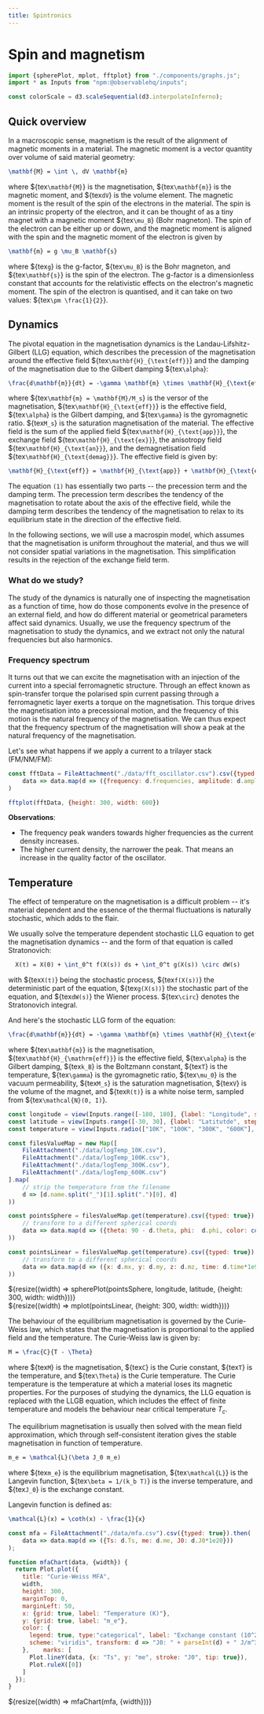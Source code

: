 ```yaml
---
title: Spintronics
---
```


# Spin and magnetism
```js
import {spherePlot, mplot, fftplot} from "./components/graphs.js";
import * as Inputs from "npm:@observablehq/inputs";

const colorScale = d3.scaleSequential(d3.interpolateInferno);

```
## Quick overview 

In a macroscopic sense, magnetism is the result of the alignment of magnetic moments in a material. The magnetic moment is a vector quantity over volume of said material geometry:
  
```tex
\mathbf{M} = \int \, dV \mathbf{m} 
```

where ${tex`\mathbf{M}`} is the magnetisation, ${tex`\mathbf{m}`} is the magnetic moment, and ${tex`dV`} is the volume element. The magnetic moment is the result of the spin of the electrons in the material. The spin is an intrinsic property of the electron, and it can be thought of as a tiny magnet with a magnetic moment ${tex`\mu_B`} (Bohr magneton). The spin of the electron can be either up or down, and the magnetic moment is aligned with the spin and the magnetic moment of the electron is given by

```tex
\mathbf{m} = g \mu_B \mathbf{s}
```

where ${tex`g`} is the g-factor, ${tex`\mu_B`} is the Bohr magneton, and ${tex`\mathbf{s}`} is the spin of the electron. The g-factor is a dimensionless constant that accounts for the relativistic effects on the electron's magnetic moment. The spin of the electron is quantised, and it can take on two values: ${tex`\pm \frac{1}{2}`}. 

## Dynamics 

The pivotal equation in the magnetisation dynamics is the Landau-Lifshitz-Gilbert (LLG) equation, which describes the precession of the magnetisation around the effective field ${tex`\mathbf{H}_{\text{eff}}`} and the damping of the magnetisation due to the Gilbert damping ${tex`\alpha`}:

```tex
\frac{d\mathbf{m}}{dt} = -\gamma \mathbf{m} \times \mathbf{H}_{\text{eff}} + \alpha \mathbf{m} \times \frac{d\mathbf{m}}{dt} \quad (1)
```

where ${tex`\mathbf{m} = \mathbf{M}/M_s`} is the versor of the magnetisation, ${tex`\mathbf{H}_{\text{eff}}`} is the effective field, ${tex`\alpha`} is the Gilbert damping, and ${tex`\gamma`} is the gyromagnetic ratio. ${tex`M_s`} is the saturation magnetisation of the material.
The effective field is the sum of the applied field ${tex`\mathbf{H}_{\text{app}}`}, the exchange field ${tex`\mathbf{H}_{\text{ex}}`}, the anisotropy field ${tex`\mathbf{H}_{\text{an}}`}, and the demagnetisation field ${tex`\mathbf{H}_{\text{demag}}`}. The effective field is given by:

```tex
\mathbf{H}_{\text{eff}} = \mathbf{H}_{\text{app}} + \mathbf{H}_{\text{ex}} + \mathbf{H}_{\text{an}} + \mathbf{H}_{\text{demag}}
```

The equation `(1)` has essentially two parts -- the precession term and the damping term. The precession term describes the tendency of the magnetisation to rotate about the axis of the effective field, while the damping term describes the tendency of the magnetisation to relax to its equilibrium state in the direction of the effective field. 

In the following sections, we will use a macrospin model, which assumes that the magnetisation is uniform throughout the material, and thus we will not consider spatial variations in the magnetisation. This simplification results in the rejection of the exchange field term. 

### What do we study? 

The study of the dynamics is naturally one of inspecting the magnetisation as a function of time, how do those components evolve in the presence of an external field, and how do different material or geometrical parameters affect said dynamics. 
Usually, we use the frequency spectrum of the magnetisation to study the dynamics, and we extract not only the natural frequencies but also harmonics. 

### Frequency spectrum

It turns out that we can excite the magnetisation with an injection of the current into a special ferromagnetic structure. Through an effect known as spin-transfer torque the polarised spin current passing through a ferromagnetic layer exerts a torque on the magnetisation. This torque drives the magnetisation into a precessional motion, and the frequency of this motion is the natural frequency of the magnetisation. We can thus expect that the frequency spectrum of the magnetisation will show a peak at the natural frequency of the magnetisation.

Let's see what happens if we apply a current to a trilayer stack (FM/NM/FM):

```js
const fftData = FileAttachment("./data/fft_oscillator.csv").csv({typed: true}).then(
    data => data.map(d => ({frequency: d.frequencies, amplitude: d.amplitudes, current_density: d.current_density/1e9}))
)
```

```js
fftplot(fftData, {height: 300, width: 600})
```

**Observations**: 
- The frequency peak wanders towards higher frequencies as the current density increases.
- The higher current density, the narrower the peak. That means an increase in the quality factor of the oscillator.
 
## Temperature 
The effect of temperature on the magnetisation is a difficult problem -- it's material dependent and the essence of the thermal fluctuations is naturally stochastic, which adds to the flair.


We usually solve the temperature dependent stochastic LLG equation to get the magnetisation dynamics -- and the form of that equation is called Stratonovich:
  
```tex
  X(t) = X(0) + \int_0^t f(X(s)) ds + \int_0^t g(X(s)) \circ dW(s)
```
with ${tex`X(t)`} being the stochastic process, ${tex`f(X(s))`} the deterministic part of the equation, ${tex`g(X(s))`} the stochastic part of the equation, and ${tex`dW(s)`} the Wiener process. ${tex`\circ`} denotes the Stratonovich integral.


And here's the stochastic LLG form of the equation:

```tex
\frac{d\mathbf{m}}{dt} = -\gamma \mathbf{m} \times \mathbf{H}_{\text{eff}} + \alpha \mathbf{m} \times \frac{d\mathbf{m}}{dt} + \sqrt{\frac{2\alpha k_B T}{\gamma \mu_0 M_s V}} \mathbf{m} \times \mathbf{R}(t)
```
where ${tex`\mathbf{m}`} is the magnetisation, ${tex`\mathbf{H}_{\mathrm{eff}}`} is the effective field, ${tex`\alpha`} is the Gilbert damping, ${tex`k_B`} is the Boltzmann constant, ${tex`T`} is the temperature, ${tex`\gamma`} is the gyromagnetic ratio, ${tex`\mu_0`} is the vacuum permeability, ${tex`M_s`} is the saturation magnetisation, ${tex`V`} is the volume of the magnet, and ${tex`R(t)`} is a white noise term, sampled from ${tex`\mathcal{N}(0, I)`}.



```js
const longitude = view(Inputs.range([-180, 180], {label: "Longitude", step: 1}));
const latitude = view(Inputs.range([-30, 30], {label: "Latitutde", step: 1}));
const temperature = view(Inputs.radio(["10K", "100K", "300K", "600K"], {label: "Temperature", value: "10K"}));

const filesValueMap = new Map([
    FileAttachment("./data/logTemp_10K.csv"),
    FileAttachment("./data/logTemp_100K.csv"),
    FileAttachment("./data/logTemp_300K.csv"),
    FileAttachment("./data/logTemp_600K.csv")
].map(
    // strip the temperature from the filename
    d => [d.name.split("_")[1].split(".")[0], d]
))
```
```js
const pointsSphere = filesValueMap.get(temperature).csv({typed: true}).then(
    // transform to a different spherical coords
    data => data.map(d => ({theta: 90 - d.theta, phi:  d.phi, color: colorScale(d.time/15e-9)})
))

const pointsLinear = filesValueMap.get(temperature).csv({typed: true}).then(
    // transform to a different spherical coords
    data => data.map(d => ({x: d.mx, y: d.my, z: d.mz, time: d.time*1e9, R: d.R, color: colorScale(d.time/15e-9)})
))
```
<div class="grid grid-cols-2">
  <div class="card">
    ${resize((width) => spherePlot(pointsSphere, longitude, latitude, {height: 300, width: width}))}
  </div>
  <div class="card">
    ${resize((width) => mplot(pointsLinear, {height: 300, width: width}))}
  </div>
</div>

The behaviour of the equilibrium magnetisation is governed by the Curie-Weiss law, which states that the magnetisation is proportional to the applied field and the temperature. The Curie-Weiss law is given by:

```tex
M = \frac{C}{T - \Theta}
```
where ${tex`M`} is the magnetisation, ${tex`C`} is the Curie constant, ${tex`T`} is the temperature, and ${tex`\Theta`} is the Curie temperature. The Curie temperature is the temperature at which a material loses its magnetic properties. For the purposes of studying the dynamics, the LLG equation is replaced with the LLGB equation, which includes the effect of finite temperature and models the behaviour near critical temperature $T_c$.

The equilibrium magnetisation is usually then solved with the mean field approximation, which through self-consistent iteration gives the stable magnetisation in function of temperature. 
```tex
m_e = \mathcal{L}(\beta J_0 m_e)
```
where ${tex`m_e`} is the equilibrium magnetisation, ${tex`\mathcal{L}`} is the Langevin function, ${tex`\beta = 1/(k_b T)`} is the inverse temperature, and ${tex`J_0`} is the exchange constant.

Langevin function is defined as:
```tex
\mathcal{L}(x) = \coth(x) - \frac{1}{x}
```

```js 
const mfa = FileAttachment("./data/mfa.csv").csv({typed: true}).then(
    data => data.map(d => ({Ts: d.Ts, me: d.me, J0: d.J0*1e20}))
);
```
```js
function mfaChart(data, {width}) {
  return Plot.plot({
    title: "Curie-Weiss MFA",
    width,
    height: 300,
    marginTop: 0,
    marginLeft: 50,
    x: {grid: true, label: "Temperature (K)"},
    y: {grid: true, label: "m_e"},
    color: {
      legend: true, type:"categorical", label: "Exchange constant (10^20 J/m^3)",
      scheme: "viridis", transform: d => "J0: " + parseInt(d) + " J/m^3"
    },    marks: [
      Plot.lineY(data, {x: "Ts", y: "me", stroke: "J0", tip: true}),
      Plot.ruleX([0])
    ]
  });
}
```

<div class="grid grid-cols-1">
  <div class="card">
    ${resize((width) => mfaChart(mfa, {width}))}
  </div>
